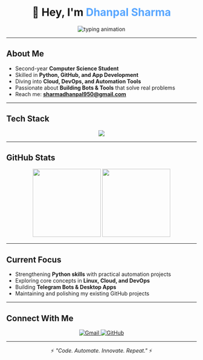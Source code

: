 <!-- Professional GitHub Profile README for LastPerson07 -->

<h1 align="center">👋 Hey, I'm <span style="color:#58a6ff">Dhanpal Sharma</span></h1>

<p align="center">
  <img src="https://readme-typing-svg.herokuapp.com?size=28&color=00FFAA&center=true&vCenter=true&width=650&lines=Python+Developer;Bot+Engineer;Cloud+Explorer;Open+Source+Enthusiast" alt="typing animation" />
</p>

---

##  About Me  
-  Second-year **Computer Science Student**  
-  Skilled in **Python, GitHub, and App Development**  
-  Diving into **Cloud, DevOps, and Automation Tools**  
-  Passionate about **Building Bots & Tools** that solve real problems  
-  Reach me: **[sharmadhanpal950@gmail.com](mailto:sharmadhanpal950@gmail.com)**  

---

##  Tech Stack  
<p align="center">
  <img src="https://skillicons.dev/icons?i=python,git,github,linux,html,css,js,java,vscode" />
</p>

---

##  GitHub Stats  
<p align="center">
  <img src="https://github-readme-stats.vercel.app/api?username=LastPerson07&show_icons=true&theme=tokyonight&hide_border=true" height="180" />
  <img src="https://github-readme-stats.vercel.app/api/top-langs/?username=LastPerson07&layout=compact&theme=tokyonight&hide_border=true" height="180" />
</p>

---

##  Current Focus  
-  Strengthening **Python skills** with practical automation projects  
-  Exploring core concepts in **Linux, Cloud, and DevOps**  
-  Building **Telegram Bots & Desktop Apps**  
-  Maintaining and polishing my existing GitHub projects  

---

##  Connect With Me  
<p align="center">
  <a href="https://mail.google.com/mail/?view=cm&fs=1&to=sharmadhanpal950@gmail.com" target="_blank">
    <img src="https://img.shields.io/badge/Gmail-D14836?style=for-the-badge&logo=gmail&logoColor=white" alt="Gmail" />
  </a>
  <a href="https://github.com/LastPerson07" target="_blank">
    <img src="https://img.shields.io/badge/GitHub-100000?style=for-the-badge&logo=github&logoColor=white" alt="GitHub" />
  </a>
</p>

---

<p align="center">⚡ <i>"Code. Automate. Innovate. Repeat."</i> ⚡</p>
